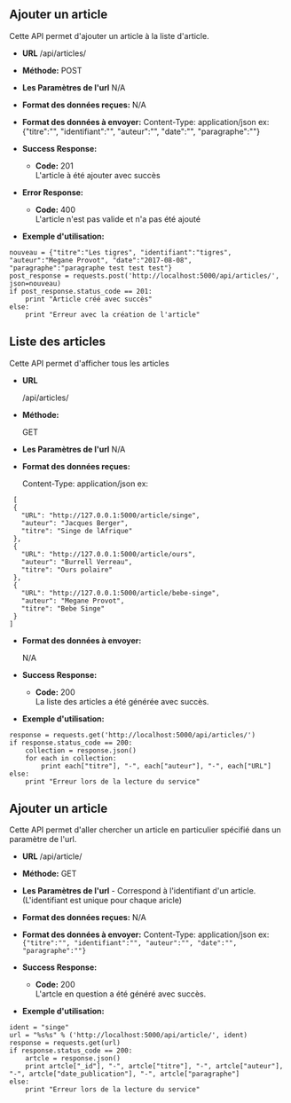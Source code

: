 **Ajouter un article**
----
Cette API permet d'ajouter un article à la liste d'article.

* **URL**
  /api/articles/

* **Méthode:**
  POST

*  **Les Paramètres de l'url**
  N/A

* **Format des données reçues:**
  N/A

* **Format des données à envoyer:**
  Content-Type: application/json
  ex: {"titre":"", "identifiant":"", "auteur":"", "date":"", "paragraphe":""}

* **Success Response:**
  * **Code:** 201 <br />
   L'article à été ajouter avec succès

* **Error Response:**
  * **Code:** 400 <br />
    L'article n'est pas valide et n'a pas été ajouté

* **Exemple d'utilisation:**
```
nouveau = {"titre":"Les tigres", "identifiant":"tigres", "auteur":"Megane Provot", "date":"2017-08-08", "paragraphe":"paragraphe test test test"}
post_response = requests.post('http://localhost:5000/api/articles/', json=nouveau)
if post_response.status_code == 201:
    print "Article créé avec succès"
else:
    print "Erreur avec la création de l'article"
```


**Liste des articles**
----
Cette API permet d'afficher tous les articles

* **URL**

  /api/articles/

* **Méthode:**

  GET

*  **Les Paramètres de l'url**
    N/A


* **Format des données reçues:**

  Content-Type: application/json
  ex:
 ```
  [
  {
    "URL": "http://127.0.0.1:5000/article/singe",
    "auteur": "Jacques Berger",
    "titre": "Singe de lAfrique"
  },
  {
    "URL": "http://127.0.0.1:5000/article/ours",
    "auteur": "Burrell Verreau",
    "titre": "Ours polaire"
  },
  {
    "URL": "http://127.0.0.1:5000/article/bebe-singe",
    "auteur": "Megane Provot",
    "titre": "Bebe Singe"
  }
]
```

* **Format des données à envoyer:**

  N/A

* **Success Response:**


  * **Code:** 200 <br />
   La liste des articles a été générée avec succès.


* **Exemple d'utilisation:**
```
response = requests.get('http://localhost:5000/api/articles/')
if response.status_code == 200:
    collection = response.json()
    for each in collection:
        print each["titre"], "-", each["auteur"], "-", each["URL"]
else:
    print "Erreur lors de la lecture du service"
```



**Ajouter un article**
----
Cette API permet d'aller chercher un article en particulier spécifié dans un paramètre de l'url.

* **URL**
  /api/article/<identifiant>

* **Méthode:**
  GET

*  **Les Paramètres de l'url**
    -<identifiant>
    Correspond à l'identifiant d'un article. (L'identifiant est unique pour chaque aricle)

* **Format des données reçues:**
  N/A

* **Format des données à envoyer:**
  Content-Type: application/json
  ex:
  ``` {"titre":"", "identifiant":"", "auteur":"", "date":"", "paragraphe":""} ```

* **Success Response:**
  * **Code:** 200 <br />
   L'artcle en question a été généré avec succès.

* **Exemple d'utilisation:**
```
ident = "singe"
url = "%s%s" % ('http://localhost:5000/api/article/', ident)
response = requests.get(url)
if response.status_code == 200:
    artcle = response.json()
    print artcle["_id"], "-", artcle["titre"], "-", artcle["auteur"], "-", artcle["date_publication"], "-", artcle["paragraphe"]
else:
    print "Erreur lors de la lecture du service"
```